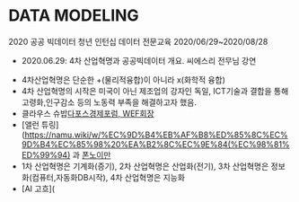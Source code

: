 # DATA MODELING  
2020 공공 빅데이터 청년 인턴십 데이터 전문교육
2020/06/29~2020/08/28
- 2020.06.29: 4차 산업혁명과 공공빅데이터 개요.
씨에스리 전무님 강연
* 4차산업혁명은 단순한 +(물리적융합)이 아니라 x(화학적 융합)
* 4차 산업혁명의 시작은 미국이 아닌 제조업의 강자인 독일, ICT기술과 결합을 통해 고령화,인구감소 등의 노동력 부족을 해결하고자 했음.
* 클라우스 슈밥[다포스경제포럼, WEF회장](http://m.yes24.com/goods/detail/25600088)
* [앨런 튜링](https://namu.wiki/w/%EC%9D%B4%EB%AF%B8%ED%85%8C%EC%9D%B4%EC%85%98%20%EA%B2%8C%EC%9E%84(%EC%98%81%ED%99%94)
과 [폰노이만](https://namu.wiki/w/%ED%95%84%EB%9D%BC%EB%8D%B8%ED%94%BC%EC%95%84%20%EC%8B%A4%ED%97%98)
* 1차 산업혁명은 기계화(증기), 2차 산업혁명은 산업화(전기), 3차 산업혁명은 정보화(컴퓨터,자동화DB시작), 4차 산업혁명은 지능화
* [AI 고흐](
